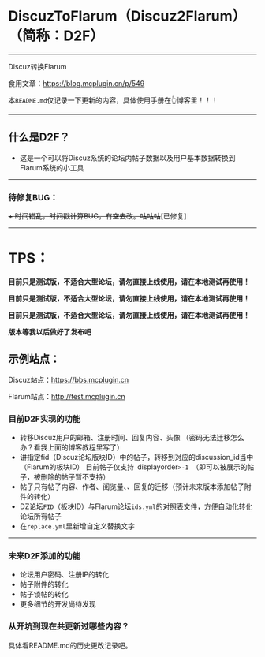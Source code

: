 # DiscuzToFlarum（Discuz2Flarum）（简称：D2F）
---
Discuz转换Flarum

食用文章：<https://blog.mcplugin.cn/p/549>

本`README.md`仅记录一下更新的内容，具体使用手册在👆博客里！！！

---


## 什么是D2F？
+ 这是一个可以将Discuz系统的论坛内帖子数据以及用户基本数据转换到Flarum系统的小工具

---

### 待修复BUG：
~~+ 时间错乱，时间戳计算BUG，有空去改。咕咕咕~~[已修复]

---

# TPS：

**目前只是测试版，不适合大型论坛，请勿直接上线使用，请在本地测试再使用！**

**目前只是测试版，不适合大型论坛，请勿直接上线使用，请在本地测试再使用！**

**目前只是测试版，不适合大型论坛，请勿直接上线使用，请在本地测试再使用！**

**版本等我以后做好了发布吧**

## 示例站点：
Discuz站点：<https://bbs.mcplugin.cn>

Flarum站点：<http://test.mcplugin.cn>

### 目前D2F实现的功能
+ 转移Discuz用户的邮箱、注册时间、回复内容、头像   （密码无法迁移怎么办？看我上面的博客教程里写了）
+ 讲指定fid（Discuz论坛版块ID）中的帖子，转移到对应的discussion_id当中（Flarum的板块ID）
目前帖子仅支持` `displayorder`>-1 `（即可以被展示的帖子，被删除的帖子暂不支持）
+ 帖子只有帖子内容、作者、阅览量、、回复的迁移（预计未来版本添加帖子附件的转化）
+ DZ论坛`FID`（板块ID）与Flarum论坛`ids.yml`的对照表文件，方便自动化转化论坛所有帖子
+ 在`replace.yml`里新增自定义替换文字

---

### 未来D2F添加的功能
+ 论坛用户密码、注册IP的转化
+ 帖子附件的转化
+ 帖子锁帖的转化
+ 更多细节的开发尚待发现

### 从开坑到现在共更新过哪些内容？
具体看README.md的历史更改记录吧。
